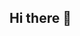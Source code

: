 ## Hi there 👋

<!--
**franciscngs/franciscngs** is a ✨ _special_ ✨ repository because its `README.md` (this file) appears on your GitHub profile.

Here are some ideas to get you started:

- 🔭 I’m currently working on C projects
- 🌱 I’m currently learning C
- 👯 I’m looking to collaborate on Web Developments
- 🤔 I’m looking for help with learning new languages such as Python and C++
- 💬 Ask me about C
- 📫 How to reach me: reach me through my instagram account @franciscngs
- 😄 Pronouns: He/Him
- ⚡ Fun fact: I love cats
-->
